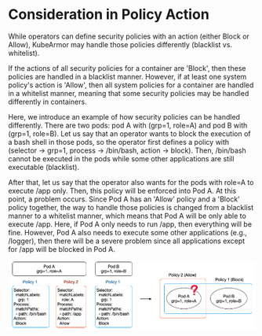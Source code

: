 # Consideration in Policy Action

While operators can define security policies with an action (either Block or Allow), KubeArmor may handle those policies differently (blacklist vs. whitelist).

If the actions of all security policies for a container are 'Block', then these policies are handled in a blacklist manner. However, if at least one system policy's action is 'Allow', then all system policies for a container are handled in a whitelist manner, meaning that some security policies may be handled differently in containers.

Here, we introduce an example of how security policies can be handled differently. There are two pods: pod A with (grp=1, role=A) and pod B with (grp=1, role=B). Let us say that an operator wants to block the execution of a bash shell in those pods, so the operator first defines a policy with (selector → grp=1, process → /bin/bash, action → block). Then, /bin/bash cannot be executed in the pods while some other applications are still executable (blacklist).

After that, let us say that the operator also wants for the pods with role=A to execute /app only. Then, this policy will be enforced into Pod A. At this point, a problem occurs. Since Pod A has an 'Allow' policy and a 'Block' policy together, the way to handle those policies is changed from a blacklist manner to a whitelist manner, which means that Pod A will be only able to execute /app. Here, if Pod A only needs to run /app, then everything will be fine. However, Pod A also needs to execute some other applications (e.g., /logger), then there will be a severe problem since all applications except for /app will be blocked in Pod A.

<center><img src=./resources/policy_action_conflict.png></center>
